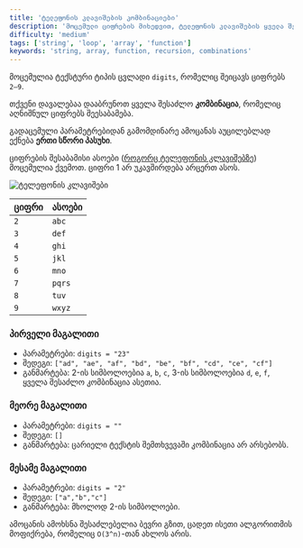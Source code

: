 ```yaml
---
title: 'ტელეფონის კლავიშების კომბინაციები'
description: 'მოცემული ციფრების მიხედვით, ტელეფონის კლავიშების ყველა შესაძლო კომბინაციის მიღება'
difficulty: 'medium'
tags: ['string', 'loop', 'array', 'function']
keywords: 'string, array, function, recursion, combinations'
---
```


მოცემულია ტექსტური ტიპის ცვლადი `digits`, რომელიც შეიცავს ციფრებს `2–9`.

თქვენი დავალებაა დააბრუნოთ ყველა შესაძლო **კომბინაცია**, რომელიც აღნიშნულ ციფრებს შეესაბამება.

გადაცემული პარამეტრებიდან გამომდინარე ამოცანას აუცილებლად ექნება **ერთი სწორი პასუხი**.

ციფრების შესაბამისი ასოები ([როგორც ტელეფონის კლავიშებზე](https://en.wikipedia.org/wiki/Telephone_keypad)) მოცემულია ქვემოთ. ციფრი 1 არ უკავშირდება არცერთ ასოს.

<img src="/assets/images/telephone-keypad.png" alt="ტელეფონის კლავიშები" style="max-width: 300px">

| ციფრი   | ასოები          |
| -------- | --------------- |
| `2`      | `abc`           |
| `3`      | `def`           |
| `4`      | `ghi`           |
| `5`      | `jkl`           |
| `6`      | `mno`           |
| `7`      | `pqrs`          |
| `8`      | `tuv`           |
| `9`      | `wxyz`          |

### პირველი მაგალითი

- პარამეტრები: `digits = "23"`
- შედეგი: `["ad", "ae", "af", "bd", "be", "bf", "cd", "ce", "cf"]`
- განმარტება: 2-ის სიმბოლოებია `a`, `b`, `c`, 3-ის სიმბოლოებია `d`, `e`, `f`, ყველა შესაძლო კომბინაცია ასეთია.

### მეორე მაგალითი

- პარამეტრები: `digits = ""`
- შედეგი: `[]`
- განმარტება: ცარიელი ტექსტის შემთხვევაში კომბინაცია არ არსებობს.

### მესამე მაგალითი

- პარამეტრები: `digits = "2"`
- შედეგი: `["a","b","c"]`
- განმარტება: მხოლოდ 2-ის სიმბოლოები.

ამოცანის ამოხსნა შესაძლებელია ბევრი გზით,
ცადეთ ისეთი ალგორითმის მოფიქრება, რომელიც `O(3^n)`-თან ახლოს არის.